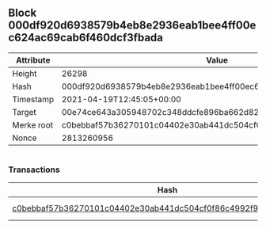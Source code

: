 ## Block 000df920d6938579b4eb8e2936eab1bee4ff00ec624ac69cab6f460dcf3fbada

Attribute | Value
--- | ---
Height | 26298
Hash | 000df920d6938579b4eb8e2936eab1bee4ff00ec624ac69cab6f460dcf3fbada
Timestamp | 2021-04-19T12:45:05+00:00
Target | 00e74ce643a305948702c348ddcfe896ba662d82c1a228faf4ad12250f07334e
Merke root | c0bebbaf57b36270101c04402e30ab441dc504cf0f86c4992f9dce959194e7d0
Nonce | 2813260956

```

```

### Transactions

Hash | Amount
--- | ---
[c0bebbaf57b36270101c04402e30ab441dc504cf0f86c4992f9dce959194e7d0](c0bebbaf57b36270101c04402e30ab441dc504cf0f86c4992f9dce959194e7d0.md) | 10.00000000 SKEPTI 
